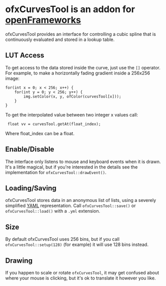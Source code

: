 # ofxCurvesTool is an addon for [openFrameworks](http://openframeworks.cc)

ofxCurvesTool provides an interface for controlling a cubic spline that is continuously evaluated and stored in a lookup table.

## LUT Access

To get access to the data stored inside the curve, just use the `[]` operator. For example, to make a horizontally fading gradient inside a 256x256 image:

	for(int x = 0; x < 256; x++) {
		for(int y = 0; y < 256; y++) {
			img.setColor(x, y, ofColor(curvesTool[x]));
		}
	}

To get the interpolated value between two integer x values call:

     float vv = curvesTool.getAt(float_index);
     
Where float_index can be a float.
     
## Enable/Disable

The interface only listens to mouse and keyboard events when it is drawn. It's a little magical, but if you're interested in the details see the implementation for `ofxCurvesTool::drawEvent()`.

## Loading/Saving

ofxCurvesTool stores data in an anonymous list of lists, using a severely simplified [YAML](https://en.wikipedia.org/wiki/Yml) representation. Call `ofxCurvesTool::save()` or `ofxCurvesTool::load()` with a `.yml` extension.

## Size

By default ofxCurvesTool uses 256 bins, but if you call `ofxCurvesTool::setup(128)` (for example) it will use 128 bins instead.

## Drawing

If you happen to scale or rotate `ofxCurvesTool`, it may get confused about where your mouse is clicking, but it's ok to translate it however you like.
